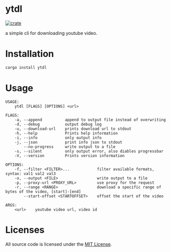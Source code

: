 # ytdl
[![crate](https://img.shields.io/crates/v/ytdl.svg)](https://crates.io/crates/ytdl)

a simple cli for downloading youtube video.

# Installation
```sh
cargo install ytdl
```
# Usage 
```
USAGE:
    ytdl [FLAGS] [OPTIONS] <url>

FLAGS:
    -a, --append          append to output file instead of overwriting
    -d, --debug           output debug log
    -u, --download-url    prints download url to stdout
    -h, --help            Prints help information
    -i, --info            only output info
    -j, --json            print info json to stdout
        --no-progress     write output to a file
    -s, --silent          only output error, also diables progressbar
    -V, --version         Prints version information

OPTIONS:
    -f, --filter <FILTER>...            filter available formats, syntax: val1 val2 val3
    -o, --output <FILE>                 write output to a file
    -p, --proxy-url <PROXY_URL>         use proxy for the request
    -r, --range <RANGE>                 download a specific range of bytes of the video, [start]-[end]
        --start-offset <STARTOFFSET>    offset the start of the video

ARGS:
    <url>    youtube video url, video id
```

# Licenses

All source code is licensed under the [MIT License](https://github.com/cssivision/ytdl/blob/master/LICENSE).

